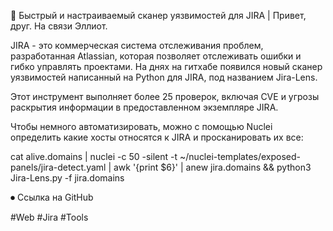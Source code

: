 🔦 Быстрый и настраиваемый сканер уязвимостей для JIRA | Привет, друг. На связи Эллиот.

JIRA - это коммерческая система отслеживания проблем, разработанная Atlassian, которая позволяет отслеживать ошибки и гибко управлять проектами. На днях на гитхабе появился новый сканер уязвимостей написанный на Python для JIRA, под названием Jira-Lens.

Этот инструмент выполняет более 25 проверок, включая CVE и угрозы раскрытия информации в предоставленном экземпляре JIRA.

Чтобы немного автоматизировать, можно с помощью Nuclei определить какие хосты относятся к JIRA и просканировать их все:

cat alive.domains | nuclei -c 50 -silent -t ~/nuclei-templates/exposed-panels/jira-detect.yaml | awk '{print $6}' | anew jira.domains && python3 Jira-Lens.py -f jira.domains

⏺ Ссылка на GitHub

#Web #Jira #Tools
